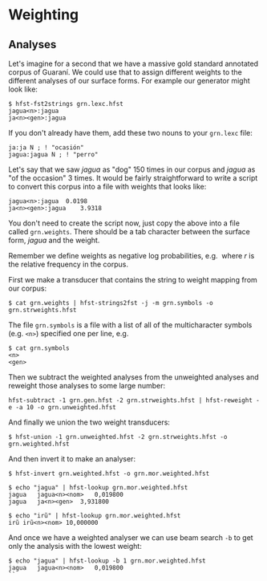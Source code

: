 # Weighting 

<!--
## Surface forms 

An unannotated machine-readable text corpus of a language is usually fairly easy to come 
by... given the language has some kind of orthography. So, what can you use it for ? Well, you
could use it to arbitrate which form is better to generate in the case of having free variation.
For example, in Guaraní the *-сть* in Russian loanwords in the nominative singular 
can be written as *-ҫ* or *-сть*. 

One possibility would be to have a lexicon like:

```
LEXICON N/сть

%<n%>:ҫ SUBST "weight: 0.5" ;
%<n%>%<nom%>:сть # "weight: 1.0" ;
```

Which would always prefer the form with *-ҫ*. But perhaps it is lexicalised or depends on 
some other factors. Let's start by making a frequency list:

```
$ cat chv.crp.txt  | sed 's/[^а-яӑӗăĕҫçА-ЯӐӖĂĔҪÇ]\+/ /g' | tr ' ' '\n' | sort -f | uniq -c | sort -gr  > chv.freq.txt
```

We can convert this frequency list into a format suitable for building a weighted transducer using 
the following Python code:

<pre style="margin: 0; line-height: 125%"><span style="color: #0000aa">import</span> <span style="color: #00aaaa; text-decoration: underline">sys</span>, <span style="color: #00aaaa; text-decoration: underline">math</span> <span style="color: #0000aa">as</span> <span style="color: #00aaaa; text-decoration: underline">maths</span>
f = {}; fs = []
total = <span style="color: #009999">0</span>
<span style="color: #0000aa">for</span> line <span style="color: #0000aa">in</span> sys.stdin.readlines():
	row = line.strip().split(<span style="color: #aa5500">&#39; &#39;</span>)
	<span style="color: #0000aa">if</span> <span style="color: #00aaaa">len</span>(row) &lt; <span style="color: #009999">2</span>: <span style="color: #0000aa">continue</span>
	form = row[<span style="color: #009999">1</span>]
	freq = <span style="color: #00aaaa">int</span>(row[<span style="color: #009999">0</span>])
	fs.append(form)
	f[form] = freq
	total += freq
<span style="color: #0000aa">for</span> form <span style="color: #0000aa">in</span> fs: 
	<span style="color: #0000aa">print</span>(<span style="color: #aa5500">&#39;%s\t%.4f&#39;</span> % (form, -maths.log(f[form]/total)))
</pre>

If we make a new file and save it as `freq2prob.py` we can call it on the command line as follows:

```
$ cat chv.freq.txt | python3 freq2prob.py | hfst-strings2fst -j -o chv.surweights.hfst
```

Check that it works:

```
$ echo "область" | hfst-lookup -qp chv.surweights.hfst
область	область	11,393500

$ echo "облаҫ" | hfst-lookup -qp chv.surweights.hfst
облаҫ	облаҫ	9,977600
```

The next thing we need to do is add a path in the weight transducer for unknown words (those 
words that are not found in the corpus). This should be the maximum weight of any word in the 
transducer. 

```
$ echo "?::0" | hfst-regexp2fst | hfst-repeat | hfst-reweight -e -a 15.0 | hfst-minimise -o chv.maxweight.hfst
```

Then we union the max weight transducer with the surface weights:

```
$ hfst-union -1 chv.surweights.hfst -2 chv.maxweight.hfst -o chv.weights.hfst
```
And compose this all with the surface side of the generator:
```
$ hfst-compose -1 chv.gen.hfst -2 chv.weights.hfst -o chv.gen_weighted.hfst
```
-->
<!--

$ oovweight=`echo "-l(0.9/$total)" | bc -l`
$ echo "?::$oovweight" | hfst-regexp2fst | hfst-repeat -o chv.maxweight.hfst
$ hfst-union -1 chv.prob.hfst -2 chv.maxweight.hfst -o chv.weights.hfst
$ hfst-compose -1 chv.gen.hfst -2 chv.weights.hfst -o chv.weighted.hfst
-->



## Analyses 

<!-- TODO: examples -->

Let's imagine for a second that we have a massive gold standard annotated corpus of Guaraní. We could use 
that to assign different weights to the different analyses of our surface forms. For example our generator
might look like:
```
$ hfst-fst2strings grn.lexc.hfst 
jagua<n>:jagua
ja<n><gen>:jagua
```

If you don't already have them, add these two nouns to your `grn.lexc` file:

```
ja:ja N ; ! "ocasión"
jagua:jagua N ; ! "perro"
```

Let's say that we saw *jagua* as "dog" 150 times in our corpus and *jagua* as "of the occasion" 3 times.
It would be fairly straightforward to write a script to convert this corpus into a file with weights
that looks like:

```
jagua<n>:jagua	0.0198
ja<n><gen>:jagua	3.9318
```

You don't need to create the script now, just copy the above into a file called `grn.weights`. There should
be a tab character between the surface form, *jagua* and the weight.

Remember we define weights as negative log probabilities, e.g. <math>w = -log(r)</math> where *r* is the
relative frequency in the corpus.
<!--
**Note:** You will need to make the file `grn.weights`, it should look like the example above.
-->

First we make a transducer that contains the string to weight mapping from our corpus:

```
$ cat grn.weights | hfst-strings2fst -j -m grn.symbols -o grn.strweights.hfst
```

The file `grn.symbols` is a file with a list of all of the multicharacter symbols (e.g. `<n>`) specified
one per line, e.g.

```
$ cat grn.symbols
<n>
<gen>
```

Then we subtract the weighted analyses from the unweighted analyses and reweight those analyses to some large number:

```
hfst-subtract -1 grn.gen.hfst -2 grn.strweights.hfst | hfst-reweight -e -a 10 -o grn.unweighted.hfst
```

And finally we union the two weight transducers: 

```
$ hfst-union -1 grn.unweighted.hfst -2 grn.strweights.hfst -o grn.weighted.hfst
```

And then invert it to make an analyser:

```
$ hfst-invert grn.weighted.hfst -o grn.mor.weighted.hfst
```

```
$ echo "jagua" | hfst-lookup grn.mor.weighted.hfst
jagua	jagua<n><nom>	0,019800
jagua	ja<n><gen>	3,931800

$ echo "irũ" | hfst-lookup grn.mor.weighted.hfst
irũ	irũ<n><nom>	10,000000
```

And once we have a weighted analyser we can use beam search `-b` to get only the analysis with the lowest weight:

```
$ echo "jagua" | hfst-lookup -b 1 grn.mor.weighted.hfst
jagua	jagua<n><nom>	0,019800
``
